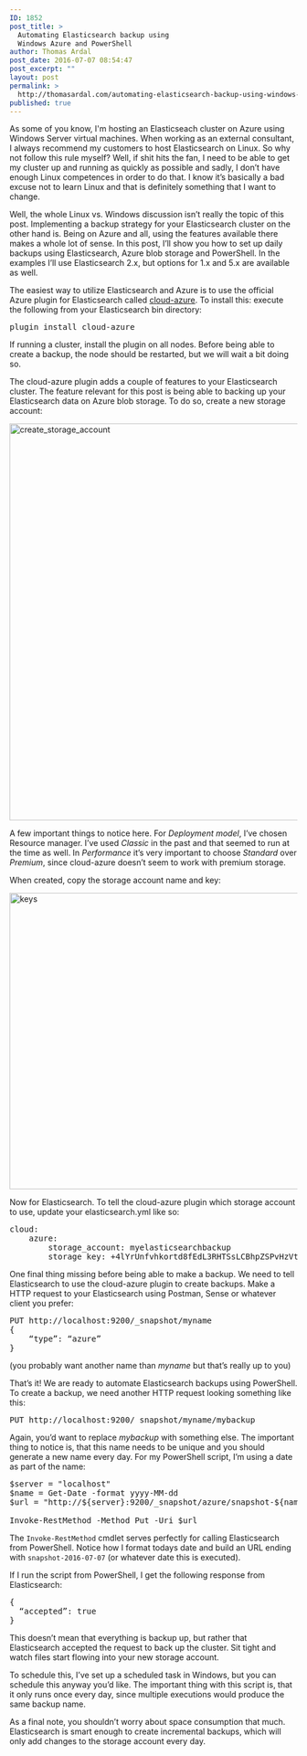 ```yaml
---
ID: 1852
post_title: >
  Automating Elasticsearch backup using
  Windows Azure and PowerShell
author: Thomas Ardal
post_date: 2016-07-07 08:54:47
post_excerpt: ""
layout: post
permalink: >
  http://thomasardal.com/automating-elasticsearch-backup-using-windows-azure-and-powershell/
published: true
---
```

As some of you know, I'm hosting an Elasticseach cluster on Azure using Windows Server virtual machines. When working as an external consultant, I always recommend my customers to host Elasticsearch on Linux. So why not follow this rule myself? Well, if shit hits the fan, I need to be able to get my cluster up and running as quickly as possible and sadly, I don’t have enough Linux competences in order to do that. I know it’s basically a bad excuse not to learn Linux and that is definitely something that I want to change.

Well, the whole Linux vs. Windows discussion isn’t really the topic of this post. Implementing a backup strategy for your Elasticsearch cluster on the other hand is. Being on Azure and all, using the features available there makes a whole lot of sense. In this post, I’ll show you how to set up daily backups using Elasticsearch, Azure blob storage and PowerShell. In the examples I’ll use Elasticsearch 2.x, but options for 1.x and 5.x are available as well.

The easiest way to utilize Elasticsearch and Azure is to use the official Azure plugin for Elasticsearch called <a href="https://www.elastic.co/guide/en/elasticsearch/plugins/2.3/cloud-azure.html" target="_blank">cloud-azure</a>. To install this: execute the following from your Elasticsearch bin directory:

<pre class="lang:bash">
plugin install cloud-azure
</pre>

If running a cluster, install the plugin on all nodes. Before being able to create a backup, the node should be restarted, but we will wait a bit doing so.

The cloud-azure plugin adds a couple of features to your Elasticsearch cluster. The feature relevant for this post is being able to backing up your Elasticsearch data on Azure blob storage. To do so, create a new storage account:

<img src="http://thomasardal.com/wp-content/uploads/2016/07/create_storage_account.png" alt="create_storage_account" width="943" height="695" class="aligncenter size-full wp-image-1854" />

A few important things to notice here. For <em>Deployment model</em>, I’ve chosen Resource manager. I’ve used <em>Classic</em> in the past and that seemed to run at the time as well. In <em>Performance</em> it’s very important to choose <em>Standard</em> over <em>Premium</em>, since cloud-azure doesn’t seem to work with premium storage.

When created, copy the storage account name and key:

<img src="http://thomasardal.com/wp-content/uploads/2016/07/keys.png" alt="keys" width="1210" height="519" class="aligncenter size-full wp-image-1856" />

Now for Elasticsearch. To tell the cloud-azure plugin which storage account to use, update your elasticsearch.yml like so:

<pre class="lang:yaml">
cloud:
    azure:
        storage_account: myelasticsearchbackup
        storage_key: +4lYrUnfvhkortd8fEdL3RHTSsLCBhpZSPvHzVt78KKAtjiLHsY+yWq23LttKWd77jp9CI+xCK0Y6qohLOMTew==
</pre>

One final thing missing before being able to make a backup. We need to tell Elasticsearch to use the cloud-azure plugin to create backups. Make a HTTP request to your Elasticsearch using Postman, Sense or whatever client you prefer:

<pre class="lang:bash">
PUT http://localhost:9200/_snapshot/myname
{
    “type”: “azure”
}
</pre>

(you probably want another name than <em>myname</em> but that’s really up to you)

That’s it! We are ready to automate Elasticsearch backups using PowerShell. To create a backup, we need another HTTP request looking something like this:

<pre class="lang:bash">
PUT http://localhost:9200/_snapshot/myname/mybackup
</pre>

Again, you’d want to replace <em>mybackup</em> with something else. The important thing to notice is, that this name needs to be unique and you should generate a new name every day. For my PowerShell script, I’m using a date as part of the name:

<pre class="lang:powershell">
$server = "localhost"
$name = Get-Date -format yyyy-MM-dd
$url = "http://${server}:9200/_snapshot/azure/snapshot-${name}"

Invoke-RestMethod -Method Put -Uri $url
</pre>

The <code>Invoke-RestMethod</code> cmdlet serves perfectly for calling Elasticsearch from PowerShell. Notice how I format todays date and build an URL ending with <code>snapshot-2016-07-07</code> (or whatever date this is executed).

If I run the script from PowerShell, I get the following response from Elasticsearch:

<pre class="lang:json">
{
  “accepted”: true
}
</pre>

This doesn’t mean that everything is backup up, but rather that Elasticsearch accepted the request to back up the cluster. Sit tight and watch files start flowing into your new storage account.

To schedule this, I’ve set up a scheduled task in Windows, but you can schedule this anyway you’d like. The important thing with this script is, that it only runs once every day, since multiple executions would produce the same backup name.

As a final note, you shouldn’t worry about space consumption that much. Elasticsearch is smart enough to create incremental backups, which will only add changes to the storage account every day.